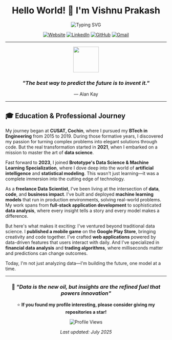 <div align="center">
  
# Hello World! 👋 I'm Vishnu Prakash

<img src="https://readme-typing-svg.demolab.com?font=Fira+Code&weight=700&size=28&pause=1000&color=00BFFF&center=true&vCenter=true&width=435&lines=Data+Scientist;ML+Engineer" alt="Typing SVG" />

[![Website](https://img.shields.io/website?url=https%3A//www.vishnuprakash.online&style=for-the-badge&logo=google-chrome&logoColor=white)](https://www.vishnuprakash.online)
[![LinkedIn](https://img.shields.io/badge/LinkedIn-0077B5?style=for-the-badge&logo=linkedin&logoColor=white)](https://www.linkedin.com/in/vishnu-prksh/)
[![GitHub](https://img.shields.io/badge/GitHub-100000?style=for-the-badge&logo=github&logoColor=white)](https://github.com/vishnuprksh)
[![Gmail](https://img.shields.io/badge/Gmail-D14836?style=for-the-badge&logo=gmail&logoColor=white)](mailto:vishnucheppanam@gmail.com)

</div>

---

<div align="center">
  
  <img src="https://img.icons8.com/color/96/000000/artificial-intelligence.png" width="80"/>
  
  <h3><em>"The best way to predict the future is to invent it."</em></h3>
  <p>— Alan Kay</p>
</div>

---

## 🎓 Education & Professional Journey

My journey began at **CUSAT, Cochin**, where I pursued my **BTech in Engineering** from 2015 to 2019. During those formative years, I discovered my passion for turning complex problems into elegant solutions through code. But the real transformation started in **2021**, when I embarked on a mission to master the art of **data science**.

Fast forward to **2023**, I joined **Brototype's Data Science & Machine Learning Specialization**, where I dove deep into the world of **artificial intelligence** and **statistical modeling**. This wasn't just learning—it was a complete immersion into the cutting edge of technology.

As a **freelance Data Scientist**, I've been living at the intersection of **data**, **code**, and **business impact**. I've built and deployed **machine learning models** that run in production environments, solving real-world problems. My work spans from **full-stack application development** to sophisticated **data analysis**, where every insight tells a story and every model makes a difference.

But here's what makes it exciting: I've ventured beyond traditional data science. I **published a mobile game** on the **Google Play Store**, bringing creativity and code together. I've crafted **web applications** powered by data-driven features that users interact with daily. And I've specialized in **financial data analysis** and **trading algorithms**, where milliseconds matter and predictions can change outcomes.

Today, I'm not just analyzing data—I'm building the future, one model at a time.

---

<div align="center">

### 💭 *"Data is the new oil, but insights are the refined fuel that powers innovation"*

⭐ **If you found my profile interesting, please consider giving my repositories a star!**

![Profile Views](https://komarev.com/ghpvc/?username=vishnuprksh&color=brightgreen&style=flat-square)

*Last updated: July 2025*

</div>
